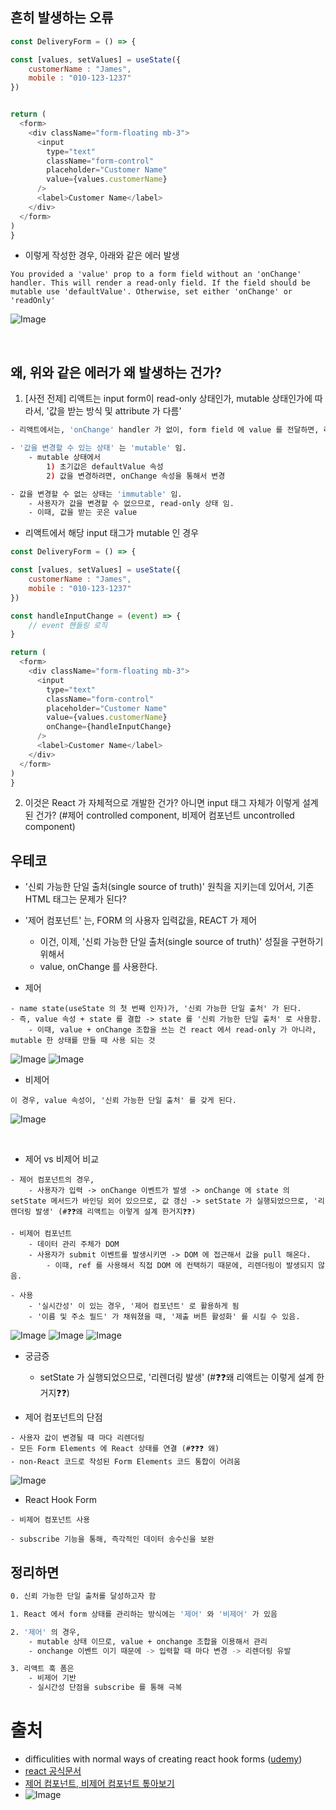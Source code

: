 
## 흔히 발생하는 오류 

```js
const DeliveryForm = () => {

const [values, setValues] = useState({
    customerName : "James", 
    mobile : "010-123-1237"
})


return (
  <form>
    <div className="form-floating mb-3">
      <input
        type="text"
        className="form-control"
        placeholder="Customer Name"
        value={values.customerName}
      />
      <label>Customer Name</label>
    </div>
  </form>
)
}
```

- 이렇게 작성한 경우, 아래와 같은 에러 발생 

```
You provided a 'value' prop to a form field without an 'onChange' handler. This will render a read-only field. If the field should be mutable use 'defaultValue'. Otherwise, set either 'onChange' or 'readOnly'
```

![Image](https://i.imgur.com/RsBMBcq.png)

<br />


## 왜, 위와 같은 에러가 왜 발생하는 건가? 

1. [사전 전제] 리액트는 input form이 read-only 상태인가, mutable 상태인가에 따라서, '값을 받는 방식 및 attribute 가 다름' 

```bash
- 리액트에서는, 'onChange' handler 가 없이, form field 에 value 를 전달하면, 리액트는 해당 form field를 'read-only' 로 다룬다.

- '값을 변경할 수 있는 상태' 는 'mutable' 임. 
    - mutable 상태에서 
        1) 초기값은 defaultValue 속성
        2) 값을 변경하려면, onChange 속성을 통해서 변경

- 값을 변경할 수 없는 상태는 'immutable' 임. 
    - 사용자가 값을 변경할 수 없으므로, read-only 상태 임. 
    - 이때, 값을 받는 곳은 value 

```

- 리액트에서 해당 input 태그가 mutable 인 경우
```js
const DeliveryForm = () => {

const [values, setValues] = useState({
    customerName : "James", 
    mobile : "010-123-1237"
})

const handleInputChange = (event) => {
    // event 핸들링 로직
}

return (
  <form>
    <div className="form-floating mb-3">
      <input
        type="text"
        className="form-control"
        placeholder="Customer Name"
        value={values.customerName}
        onChange={handleInputChange}
      />
      <label>Customer Name</label>
    </div>
  </form>
)
}
```

2. 이것은 React 가 자체적으로 개발한 건가? 아니면 input 태그 자체가 이렇게 설계 된 건가? (#제어 controlled component, 비제어 컴포넌트 uncontrolled component)



## 우테코 
- '신뢰 가능한 단일 출처(single source of truth)' 원칙을 지키는데 있어서, 기존 HTML 태그는 문제가 된다? 

- '제어 컴포넌트' 는, FORM 의 사용자 입력값을, REACT 가 제어
    - 이건, 이제, '신뢰 가능한 단일 출처(single source of truth)' 성질을 구현하기 위해서 
    - value, onChange 를 사용한다. 


- 제어 
```
- name state(useState 의 첫 번째 인자)가, '신뢰 가능한 단일 출처' 가 된다.
- 즉, value 속성 + state 를 결합 -> state 를 '신뢰 가능한 단일 출처' 로 사용함.
    - 이때, value + onChange 조합을 쓰는 건 react 에서 read-only 가 아니라, mutable 한 상태를 만들 때 사용 되는 것 
```
![Image](https://i.imgur.com/afxwPce.png)
![Image](https://i.imgur.com/81gM4wU.png)



- 비제어 
```
이 경우, value 속성이, '신뢰 가능한 단일 출처' 를 갖게 된다. 
```

![Image](https://i.imgur.com/j7hdSdi.png)


<br />

- 제어 vs 비제어 비교 
```
- 제어 컴포넌트의 경우, 
    - 사용자가 입력 -> onChange 이벤트가 발생 -> onChange 에 state 의 setState 메서드가 바인딩 외어 있으므로, 값 갱신 -> setState 가 실행되었으므로, '리렌더링 발생' (#❓❓왜 리액트는 이렇게 설계 한거지❓❓)

- 비제어 컴포넌트 
    - 데이터 관리 주체가 DOM 
    - 사용자가 submit 이벤트를 발생시키면 -> DOM 에 접근해서 값을 pull 해온다. 
        - 이때, ref 를 사용해서 직접 DOM 에 컨택하기 때문에, 리렌더링이 발생되지 않음.

- 사용 
    - '실시간성' 이 있는 경우, '제어 컴포넌트' 로 활용하게 됨
    - '이름 및 주소 필드' 가 채워졌을 때, '제출 버튼 활성화' 를 시킬 수 있음. 
```
![Image](https://i.imgur.com/XwK2aZO.png)
![Image](https://i.imgur.com/AFlZ7zi.png)
![Image](https://i.imgur.com/62b0czN.png)


- 궁금증 
    - setState 가 실행되었으므로, '리렌더링 발생' (#❓❓왜 리액트는 이렇게 설계 한거지❓❓)


- 제어 컴포넌트의 단점 
```
- 사용자 값이 변경될 때 마다 리렌더링 
- 모든 Form Elements 에 React 상태를 연결 (#❓❓❓ 왜)
- non-React 코드로 작성된 Form Elements 코드 통합이 어려움 
```

![Image](https://i.imgur.com/Ql8yDVx.png)



- React Hook Form 
```
- 비제어 컴포넌트 사용 

- subscribe 기능을 통해, 즉각적인 데이터 송수신을 보완
```


## 정리하면 

```bash
0. 신뢰 가능한 단일 출처를 달성하고자 함

1. React 에서 form 상태를 관리하는 방식에는 '제어' 와 '비제어' 가 있음 

2. '제어' 의 경우, 
    - mutable 상태 이므로, value + onchange 조합을 이용해서 관리 
    - onchange 이벤트 이기 때문에 -> 입력할 때 마다 변경 -> 리렌더링 유발 

3. 리액트 훅 폼은 
    - 비제어 기반
    - 실시간성 단점을 subscribe 를 통해 극복 

```






# 출처 
- difficulities with normal ways of creating react hook forms ([udemy](https://bit.ly/4hpkMF8))
- [react 공식문서](https://react.dev/learn/sharing-state-between-components#controlled-and-uncontrolled-components) 
- [제어 컴포넌트, 비제어 컴포넌트 톺아보기](https://velog.io/@yukyung/React-%EC%A0%9C%EC%96%B4-%EC%BB%B4%ED%8F%AC%EB%84%8C%ED%8A%B8%EC%99%80-%EB%B9%84%EC%A0%9C%EC%96%B4-%EC%BB%B4%ED%8F%AC%EB%84%8C%ED%8A%B8%EC%9D%98-%EC%B0%A8%EC%9D%B4%EC%A0%90-%ED%86%BA%EC%95%84%EB%B3%B4%EA%B8%B0)
- ![Image](https://i.imgur.com/0I6F7YF.png)